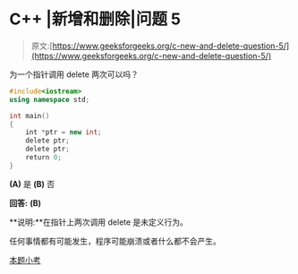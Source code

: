# C++ |新增和删除|问题 5

> 原文:[https://www.geeksforgeeks.org/c-new-and-delete-question-5/](https://www.geeksforgeeks.org/c-new-and-delete-question-5/)

为一个指针调用 delete 两次可以吗？

```cpp
#include<iostream>
using namespace std;

int main()
{
    int *ptr = new int;
    delete ptr;
    delete ptr;
    return 0;
}
```

**(A)** 是
**(B)** 否

**回答:** **(B)**

**说明:**在指针上两次调用 delete 是未定义行为。

任何事情都有可能发生，程序可能崩溃或者什么都不会产生。

[本题小考](https://www.geeksforgeeks.org/quiz-corner-gq/)